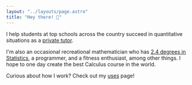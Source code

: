 ```yaml
---
layout: "../layouts/page.astro"
title: "Hey there! 👋"
---
```


I help students at top schools across the country succeed in quantitative situations as a [private tutor](/tutor).

I'm also an occasional recreational mathematician who has [2.4 degrees in Statistics](/education), a programmer, and a fitness enthusiast, among other things. I hope to one day create the best Calculus course in the world.

Curious about how I work? Check out my [uses](/uses) page!
